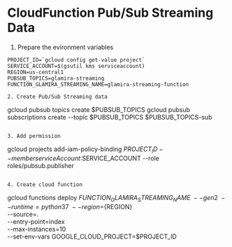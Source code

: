 # CloudFunction Pub/Sub Streaming Data

1. Prepare the evironment variables
```
PROJECT_ID=`gcloud config get-value project`
SERVICE_ACCOUNT=$(gsutil kms serviceaccount)
REGION=us-central1
PUBSUB_TOPICS=glamira-streaming
FUNCTION_GLAMIRA_STREAMING_NAME=glamira-streaming-function

2. Create Pub/Sub Streaming data
```
gcloud pubsub topics create $PUBSUB_TOPICS
gcloud pubsub subscriptions create --topic $PUBSUB_TOPICS $PUBSUB_TOPICS-sub
```

3. Add permission
```
gcloud projects add-iam-policy-binding $PROJECT_ID --member serviceAccount:$SERVICE_ACCOUNT --role roles/pubsub.publisher
```

4. Create cloud function
```
gcloud functions deploy ${FUNCTION_GLAMIRA_STREAMING_NAME} \
--gen2 \
--runtime=python37 \
--region=${REGION} \
--source=. \
--entry-point=index \
--max-instances=10 \
--set-env-vars GOOGLE_CLOUD_PROJECT=$PROJECT_ID
```